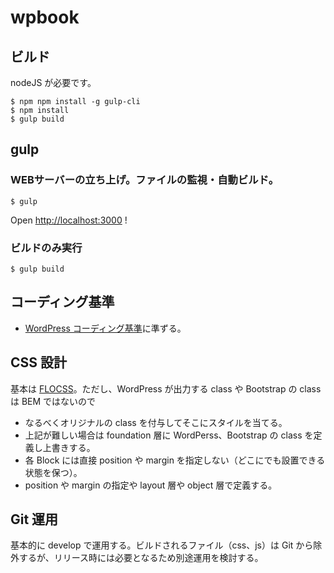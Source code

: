 # wpbook

## ビルド

nodeJS が必要です。

```
$ npm npm install -g gulp-cli
$ npm install
$ gulp build
```

## gulp

### WEBサーバーの立ち上げ。ファイルの監視・自動ビルド。

```
$ gulp
```

Open [http://localhost:3000](http://localhost:3000) !

### ビルドのみ実行

```
$ gulp build
```

## コーディング基準

* [WordPress コーディング基準](https://wpdocs.osdn.jp/WordPress_%E3%82%B3%E3%83%BC%E3%83%87%E3%82%A3%E3%83%B3%E3%82%B0%E5%9F%BA%E6%BA%96)に準ずる。

## CSS 設計

基本は [FLOCSS](https://github.com/hiloki/flocss)。ただし、WordPress が出力する class や Bootstrap の class は BEM ではないので

* なるべくオリジナルの class を付与してそこにスタイルを当てる。
* 上記が難しい場合は foundation 層に WordPerss、Bootstrap の class を定義し上書きする。
* 各 Block には直接 position や margin を指定しない（どこにでも設置できる状態を保つ）。
* position や margin の指定や layout 層や object 層で定義する。

## Git 運用

基本的に develop で運用する。ビルドされるファイル（css、js）は Git から除外するが、リリース時には必要となるため別途運用を検討する。
